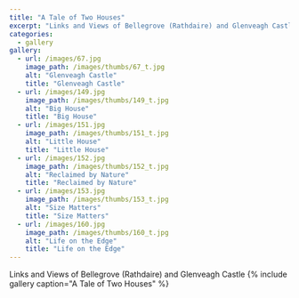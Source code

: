 ```yaml
---
title: "A Tale of Two Houses"
excerpt: "Links and Views of Bellegrove (Rathdaire) and Glenveagh Castle"
categories:
  - gallery
gallery:
  - url: /images/67.jpg
    image_path: /images/thumbs/67_t.jpg
    alt: "Glenveagh Castle"
    title: "Glenveagh Castle"
  - url: /images/149.jpg
    image_path: /images/thumbs/149_t.jpg
    alt: "Big House"
    title: "Big House"    
  - url: /images/151.jpg
    image_path: /images/thumbs/151_t.jpg
    alt: "Little House"
    title: "Little House"
  - url: /images/152.jpg
    image_path: /images/thumbs/152_t.jpg
    alt: "Reclaimed by Nature"
    title: "Reclaimed by Nature"
  - url: /images/153.jpg
    image_path: /images/thumbs/153_t.jpg
    alt: "Size Matters"
    title: "Size Matters"    
  - url: /images/160.jpg
    image_path: /images/thumbs/160_t.jpg
    alt: "Life on the Edge"
    title: "Life on the Edge"
---
```

Links and Views of Bellegrove (Rathdaire) and Glenveagh Castle
{% include gallery caption="A Tale of Two Houses" %}
